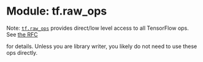 <div itemscope itemtype="http://developers.google.com/ReferenceObject">
<meta itemprop="name" content="tf.raw_ops" />
<meta itemprop="path" content="Stable" />
</div>

# Module: tf.raw_ops

Note: <a href="../tf/raw_ops.md"><code>tf.raw_ops</code></a> provides direct/low level access to all TensorFlow ops. See   [the RFC](https://github.com/tensorflow/community/blob/master/rfcs/20181225-tf-raw-ops.md)

<!-- Placeholder for "Used in" -->
for details. Unless you are library writer, you likely do not need to use these
ops directly.

